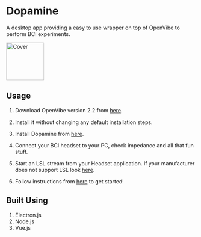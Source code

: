 # Dopamine
A desktop app providing a easy to use wrapper on top of OpenVibe  to perform BCI experiments.

<img src="https://github.com/Naresh1318/Dopamine/raw/master/README/ui_gif.gif" alt="Cover" style="width: 100px;"/>

## Usage
1. Download OpenVibe version 2.2 from [here](http://openvibe.inria.fr/downloads/).

2. Install it without changing any default installation steps.

3. Install Dopamine from [here](https://github.com/Naresh1318/Dopamine/releases).

4. Connect your BCI headset to your PC, check impedance and all that fun stuff.

5. Start an LSL stream from your Headset application. If your manufacturer does not support LSL look [here](https://github.com/sccn/labstreaminglayer).

6. Follow instructions from [here](https://drive.google.com/file/d/1oV1uiYXO0vl_Lwl3DB1Nc3sIiC0FgPPY/view?usp=sharing) to get started!


## Built Using
1. Electron.js
2. Node.js
3. Vue.js
